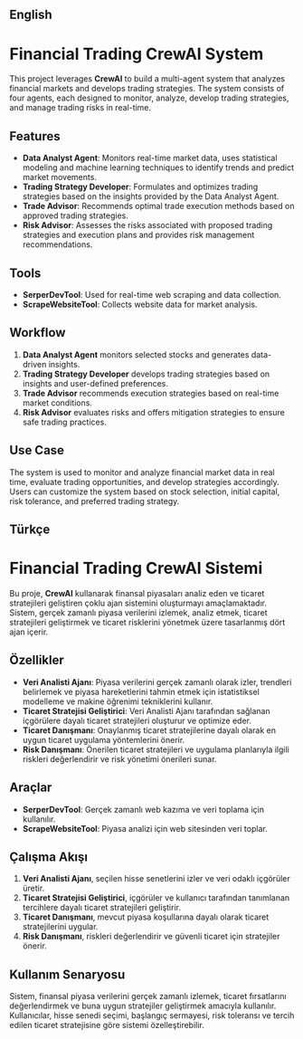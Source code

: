 
## English
# Financial Trading CrewAI System

This project leverages **CrewAI** to build a multi-agent system that analyzes financial markets and develops trading strategies. The system consists of four agents, each designed to monitor, analyze, develop trading strategies, and manage trading risks in real-time.

## Features

- **Data Analyst Agent**: Monitors real-time market data, uses statistical modeling and machine learning techniques to identify trends and predict market movements.
- **Trading Strategy Developer**: Formulates and optimizes trading strategies based on the insights provided by the Data Analyst Agent.
- **Trade Advisor**: Recommends optimal trade execution methods based on approved trading strategies.
- **Risk Advisor**: Assesses the risks associated with proposed trading strategies and execution plans and provides risk management recommendations.

## Tools

- **SerperDevTool**: Used for real-time web scraping and data collection.
- **ScrapeWebsiteTool**: Collects website data for market analysis.

## Workflow

1. **Data Analyst Agent** monitors selected stocks and generates data-driven insights.
2. **Trading Strategy Developer** develops trading strategies based on insights and user-defined preferences.
3. **Trade Advisor** recommends execution strategies based on real-time market conditions.
4. **Risk Advisor** evaluates risks and offers mitigation strategies to ensure safe trading practices.

## Use Case

The system is used to monitor and analyze financial market data in real time, evaluate trading opportunities, and develop strategies accordingly. Users can customize the system based on stock selection, initial capital, risk tolerance, and preferred trading strategy.

## Türkçe
# Financial Trading CrewAI Sistemi

Bu proje, **CrewAI** kullanarak finansal piyasaları analiz eden ve ticaret stratejileri geliştiren çoklu ajan sistemini oluşturmayı amaçlamaktadır. Sistem, gerçek zamanlı piyasa verilerini izlemek, analiz etmek, ticaret stratejileri geliştirmek ve ticaret risklerini yönetmek üzere tasarlanmış dört ajan içerir.

## Özellikler

- **Veri Analisti Ajanı**: Piyasa verilerini gerçek zamanlı olarak izler, trendleri belirlemek ve piyasa hareketlerini tahmin etmek için istatistiksel modelleme ve makine öğrenimi tekniklerini kullanır.
- **Ticaret Stratejisi Geliştirici**: Veri Analisti Ajanı tarafından sağlanan içgörülere dayalı ticaret stratejileri oluşturur ve optimize eder.
- **Ticaret Danışmanı**: Onaylanmış ticaret stratejilerine dayalı olarak en uygun ticaret uygulama yöntemlerini önerir.
- **Risk Danışmanı**: Önerilen ticaret stratejileri ve uygulama planlarıyla ilgili riskleri değerlendirir ve risk yönetimi önerileri sunar.

## Araçlar

- **SerperDevTool**: Gerçek zamanlı web kazıma ve veri toplama için kullanılır.
- **ScrapeWebsiteTool**: Piyasa analizi için web sitesinden veri toplar.

## Çalışma Akışı

1. **Veri Analisti Ajanı**, seçilen hisse senetlerini izler ve veri odaklı içgörüler üretir.
2. **Ticaret Stratejisi Geliştirici**, içgörüler ve kullanıcı tarafından tanımlanan tercihlere dayalı ticaret stratejileri geliştirir.
3. **Ticaret Danışmanı**, mevcut piyasa koşullarına dayalı olarak ticaret stratejilerini uygular.
4. **Risk Danışmanı**, riskleri değerlendirir ve güvenli ticaret için stratejiler önerir.

## Kullanım Senaryosu

Sistem, finansal piyasa verilerini gerçek zamanlı izlemek, ticaret fırsatlarını değerlendirmek ve buna uygun stratejiler geliştirmek amacıyla kullanılır. Kullanıcılar, hisse senedi seçimi, başlangıç sermayesi, risk toleransı ve tercih edilen ticaret stratejisine göre sistemi özelleştirebilir.
